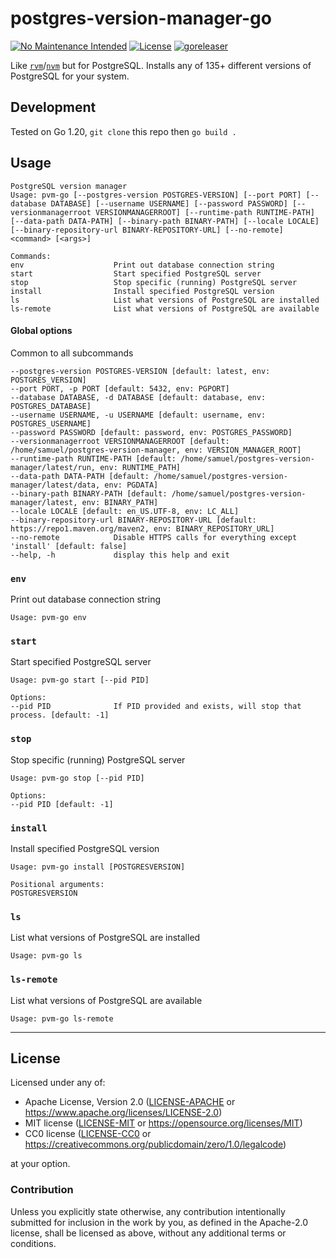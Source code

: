 postgres-version-manager-go
===========================
[![No Maintenance Intended](http://unmaintained.tech/badge.svg)](http://unmaintained.tech)
[![License](https://img.shields.io/badge/license-Apache--2.0%20OR%20MIT%20OR%20CC0-blue.svg)](https://opensource.org/licenses/Apache-2.0)
[![goreleaser](https://github.com/offscale/postgres-version-manager-go/actions/workflows/release.yml/badge.svg)](https://github.com/offscale/postgres-version-manager-go/actions/workflows/release.yml)

Like [`rvm`](https://rvm.io)/[`nvm`](https://github.com/nvm-sh/nvm) but for PostgreSQL. Installs any of 135+ different versions of PostgreSQL for your system.

## Development

Tested on Go 1.20, `git clone` this repo then `go build .`

## Usage

    PostgreSQL version manager
    Usage: pvm-go [--postgres-version POSTGRES-VERSION] [--port PORT] [--database DATABASE] [--username USERNAME] [--password PASSWORD] [--versionmanagerroot VERSIONMANAGERROOT] [--runtime-path RUNTIME-PATH] [--data-path DATA-PATH] [--binary-path BINARY-PATH] [--locale LOCALE] [--binary-repository-url BINARY-REPOSITORY-URL] [--no-remote] <command> [<args>]
    
    Commands:
    env                    Print out database connection string
    start                  Start specified PostgreSQL server
    stop                   Stop specific (running) PostgreSQL server
    install                Install specified PostgreSQL version
    ls                     List what versions of PostgreSQL are installed
    ls-remote              List what versions of PostgreSQL are available

#### Global options

Common to all subcommands

    --postgres-version POSTGRES-VERSION [default: latest, env: POSTGRES_VERSION]
    --port PORT, -p PORT [default: 5432, env: PGPORT]
    --database DATABASE, -d DATABASE [default: database, env: POSTGRES_DATABASE]
    --username USERNAME, -u USERNAME [default: username, env: POSTGRES_USERNAME]
    --password PASSWORD [default: password, env: POSTGRES_PASSWORD]
    --versionmanagerroot VERSIONMANAGERROOT [default: /home/samuel/postgres-version-manager, env: VERSION_MANAGER_ROOT]
    --runtime-path RUNTIME-PATH [default: /home/samuel/postgres-version-manager/latest/run, env: RUNTIME_PATH]
    --data-path DATA-PATH [default: /home/samuel/postgres-version-manager/latest/data, env: PGDATA]
    --binary-path BINARY-PATH [default: /home/samuel/postgres-version-manager/latest, env: BINARY_PATH]
    --locale LOCALE [default: en_US.UTF-8, env: LC_ALL]
    --binary-repository-url BINARY-REPOSITORY-URL [default: https://repo1.maven.org/maven2, env: BINARY_REPOSITORY_URL]
    --no-remote            Disable HTTPS calls for everything except 'install' [default: false]
    --help, -h             display this help and exit

### `env`

Print out database connection string

    Usage: pvm-go env

### `start`

Start specified PostgreSQL server

    Usage: pvm-go start [--pid PID]
    
    Options:
    --pid PID              If PID provided and exists, will stop that process. [default: -1]

### `stop`

Stop specific (running) PostgreSQL server

    Usage: pvm-go stop [--pid PID]
    
    Options:
    --pid PID [default: -1]

### `install`

Install specified PostgreSQL version

    Usage: pvm-go install [POSTGRESVERSION]
    
    Positional arguments:
    POSTGRESVERSION

### `ls`

List what versions of PostgreSQL are installed

    Usage: pvm-go ls

### `ls-remote`

List what versions of PostgreSQL are available

    Usage: pvm-go ls-remote

---    

## License

Licensed under any of:

- Apache License, Version 2.0 ([LICENSE-APACHE](LICENSE-APACHE) or <https://www.apache.org/licenses/LICENSE-2.0>)
- MIT license ([LICENSE-MIT](LICENSE-MIT) or <https://opensource.org/licenses/MIT>)
- CC0 license ([LICENSE-CC0](LICENSE-CC0) or <https://creativecommons.org/publicdomain/zero/1.0/legalcode>)

at your option.

### Contribution

Unless you explicitly state otherwise, any contribution intentionally submitted
for inclusion in the work by you, as defined in the Apache-2.0 license, shall be
licensed as above, without any additional terms or conditions.
